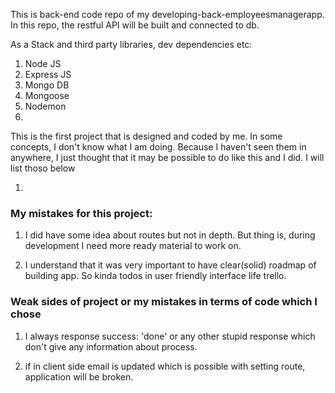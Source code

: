 This is back-end code repo of my developing-back-employeesmanagerapp.
In this repo, the restful API will be built and connected to db.

As a Stack and third party libraries, dev dependencies etc:

1. Node JS
2. Express JS
3. Mongo DB
4. Mongoose
5. Nodemon
6.

This is the first project that is designed and coded by me. In some concepts, I don't know what I am doing. Because I haven't seen them in anywhere, I just thought that it may be possible to do like this and I did. I will list thoso below

1.

### My mistakes for this project:

1. I did have some idea about routes but not in depth. But thing is, during development I need more ready material to work on.

2. I understand that it was very important to have clear(solid) roadmap of building app. So kinda todos in user friendly interface life trello.

### Weak sides of project or my mistakes in terms of code which I chose

1. I always response success: 'done' or any other stupid response which don't give any information about process.

2. if in client side email is updated which is possible with setting route, application will be broken.
